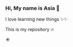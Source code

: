 ### Hi, My name is Asia 👋

I love learning new things ✨✨

This is my repository :fire:

<!--
[![GitHub Streak](http://github-readme-streak-stats.herokuapp.com?user=joannamaria27&theme=tokyonight&hide_border=true)](https://git.io/streak-stats)


**joannamaria27/joannamaria27** is a ✨ _special_ ✨ repository because its `README.md` (this file) appears on your GitHub profile.

Here are some ideas to get you started:

- 🔭 I’m currently working on ...
- 🌱 I’m currently learning ...
- 👯 I’m looking to collaborate on ...
- 🤔 I’m looking for help with ...
- 💬 Ask me about ...
- 📫 How to reach me: ...
- 😄 Pronouns: ...
- ⚡ Fun fact: ...
-->

:sunny:
<!--
[Jokes Card](https://readme-jokes.vercel.app/api) 
-->
